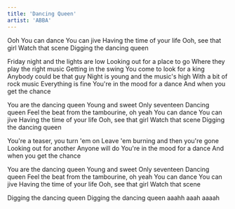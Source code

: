 ```yaml
---
title: 'Dancing Queen'
artist: 'ABBA'
---
```


Ooh
You can dance
You can jive
Having the time of your life
Ooh, see that girl
Watch that scene
Digging the dancing queen

Friday night and the lights are low
Looking out for a place to go
Where they play the right music
Getting in the swing
You come to look for a king
Anybody could be that guy
Night is young and the music's high
With a bit of rock music
Everything is fine
You're in the mood for a dance
And when you get the chance

You are the dancing queen
Young and sweet
Only seventeen
Dancing queen
Feel the beat from the tambourine, oh yeah
You can dance
You can jive
Having the time of your life
Ooh, see that girl
Watch that scene
Digging the dancing queen

You're a teaser, you turn 'em on
Leave 'em burning and then you're gone
Looking out for another
Anyone will do
You're in the mood for a dance
And when you get the chance

You are the dancing queen
Young and sweet
Only seventeen
Dancing queen
Feel the beat from the tambourine, oh yeah You can dance
You can jive
Having the time of your life
Ooh, see that girl
Watch that scene

Digging the dancing queen
Digging the dancing queen aaahh aaah aaaah
